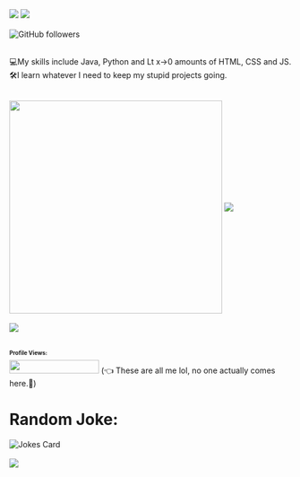 <picture>
<img src="https://capsule-render.vercel.app/api?type=waving&color=auto&height=200&section=header&text=Code-ichiwa!&fontSize=70&animation=twinkling&fontAlignY=30&fontAlign=70&customColorList=4,8,22,19,13,13,13,13,12,12,12)"/>
</picture>
<!--&descAlignY=40&desc=Welcome%20to%20my%20page-->
  
  
<picture>
<img src="https://readme-typing-svg.demolab.com?font=Fira+Code&size=40&duration=3800&pause=850&vCenter=true&width=500&height=100&lines=%22Hello+World!%22+;I+am+Roy.;My+repos+are+fun!;%22Trust+me+bro.%22" />
</picture>

</br>
</br>

<picture>
<img alt="GitHub followers" src="https://img.shields.io/github/followers/ltsRoy?label=GitHub%20&style=social" align="left">
</picture>

</br>
</br>

💻My skills include Java, Python and Lt x->0 amounts of HTML, CSS and JS.
</br> 
🛠I learn whatever I need to keep my stupid projects going.
</br>
</br>

<!--[![GitHub stats](https://github-readme-stats.vercel.app/api?username=ltsRoy&theme=synthwave)](https://github.com/anuraghazra/github-readme-stats)-->

<picture>
<img align="center" width="380" src="https://github-readme-stats.vercel.app/api?username=ltsRoy&theme=synthwave" />
</picture>

<picture>
<img align="center" src="https://github-readme-stats.vercel.app/api/top-langs/?username=ltsRoy&theme=synthwave&layout=compact" />
</picture>

</br>
</br>
<picture>
  
  
<img src="https://github.com/ltsRoy/ltsRoy/blob/output/github-contribution-grid-snake.svg" />
</picture>
  
<html>
<br />
<br />
<h1 style="font-size:10px">
Profile Views:
</h1>
</html>

<picture>
<img width="160" height = "24" src= "https://profile-counter.glitch.me/{ltsRoy}/count.svg" /> 
</picture>
(👈 These are all me lol, no one actually comes here.🙂)

<h1>
 Random Joke: 
 </h1>
<picture>
<img src="https://readme-jokes.vercel.app/api" alt="Jokes Card" />
</picture>

</br>
</br>

<picture>

<img src="https://capsule-render.vercel.app/api?type=soft&color=auto&height=100&section=header&text=Peace.&fontSize=100&animation=twinkling&fontAlignY=-35&fontAlign=17&customColorList=4,8,22,19,13,13,13,13,12,12,12)"/>

</picture>
